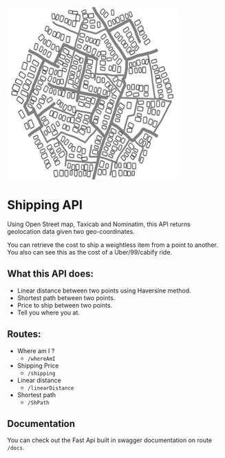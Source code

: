 



<img height="400" src="cityMap.png" title="A simple 2d map." width="400"/>

# Shipping API

Using Open Street map, Taxicab and Nominatim, this API returns geolocation data given two geo-coordinates.

You can retrieve the cost to ship a weightless item from a point to another. You also can see this as the cost of a Uber/99/cabify ride.

## What this API does:
- Linear distance between two points using Haversine method.
- Shortest path between two points.
- Price to ship between two points.
- Tell you where you at.

## Routes:
- Where am I ?
  - ``/whereAmI``
- Shipping Price
  - ``/shipping``
- Linear distance
  - ``/linearDistance``
- Shortest path
  - ``/ShPath``

## Documentation

You can check out the Fast Api built in swagger documentation on route ``/docs``.
